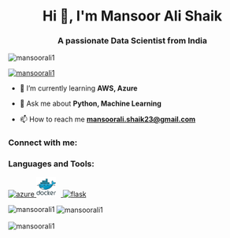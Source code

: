 <h1 align="center">Hi 👋, I'm Mansoor Ali Shaik</h1>
<h3 align="center">A passionate Data Scientist from India</h3>

<p align="left"> <img src="https://komarev.com/ghpvc/?username=mansoorali1&label=Profile%20views&color=0e75b6&style=flat" alt="mansoorali1" /> </p>

<p align="left"> <a href="https://github.com/ryo-ma/github-profile-trophy"><img src="https://github-profile-trophy.vercel.app/?username=mansoorali1" alt="mansoorali1" /></a> </p>

- 🌱 I’m currently learning **AWS, Azure**

- 💬 Ask me about **Python, Machine Learning**

- 📫 How to reach me **mansoorali.shaik23@gmail.com**

<h3 align="left">Connect with me:</h3>
<p align="left">
</p>

<h3 align="left">Languages and Tools:</h3>
<p align="left"> 
     
<a href="https://azure.microsoft.com/en-in/" style="padding-right:10;" target="_blank" rel="noreferrer"> <img src="https://www.vectorlogo.zone/logos/microsoft_azure/microsoft_azure-icon.svg" alt="azure"  width="40" height="40"/> </a> 
    <a   href="https://www.docker.com/"  target="_blank"  rel="noreferrer"> <img  src="https://raw.githubusercontent.com/devicons/devicon/master/icons/docker/docker-original-wordmark.svg"  alt="docker" style="padding-right:10px;" width="40" height="40"/> </a> 
    <a href="https://flask.palletsprojects.com/" target="_blank" rel="noreferrer"> <img src="https://www.vectorlogo.zone/logos/pocoo_flask/pocoo_flask-icon.svg"  alt="flask" width="40" height="40" style="padding-right:10;"/> </a> 



</p>

<p><img align="left" src="https://github-readme-stats.vercel.app/api/top-langs?username=mansoorali1&show_icons=true&locale=en&layout=compact" alt="mansoorali1" /></p>

<p>&nbsp;<img align="center" src="https://github-readme-stats.vercel.app/api?username=mansoorali1&show_icons=true&locale=en" alt="mansoorali1" /></p>

<p><img align="center" src="https://github-readme-streak-stats.herokuapp.com/?user=mansoorali1&" alt="mansoorali1" /></p>
